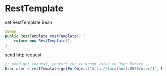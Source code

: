 # RestTemplate

set RestTemplate Bean

```java
@Bean
public RestTemplate restTemplate() {
    return new RestTemplate();
}
```

send http request

```java
// send get request, convert the returned value to User Entity
User user = restTemplate.getForObject("http://localhost:8080/user/1", User.class)
```

